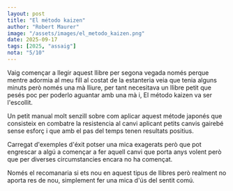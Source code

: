```yaml
---
layout: post
title: "El método kaizen"
author: "Robert Maurer"
image: "/assets/images/el_metodo_kaizen.png"
date: 2025-09-17
tags: [2025, "assaig"]
nota: "5/10"
---
```


Vaig començar a llegir aquest llibre per segona vegada només perque mentre adormia al meu fill al costat de la estanteria veia que tenia alguns minuts però només una mà lliure, per tant necesitava un llibre petit que pesés poc per poderlo aguantar amb una mà i, El método kaizen va ser l'escollit.

Un petit manual molt senzill sobre com aplicar aquest métode japonés que consisteix en combatre la resistencia al canvi aplicant petits canvis gairebé sense esforç i que amb el pas del temps tenen resultats positius.

Carregat d'exemples d'éxit potser una mica exagerats però que pot engrescar a algú a començar a fer aquell canvi que porta anys volent però que per diverses circumstancies encara no ha començat.

Només el recomanaria si ets nou en aquest tipus de llibres però realment no aporta res de nou, simplement fer una mica d'ús del sentit comú.